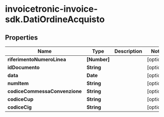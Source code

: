 # invoicetronic-invoice-sdk.DatiOrdineAcquisto

## Properties

Name | Type | Description | Notes
------------ | ------------- | ------------- | -------------
**riferimentoNumeroLinea** | **[Number]** |  | [optional] 
**idDocumento** | **String** |  | [optional] 
**data** | **Date** |  | [optional] 
**numItem** | **String** |  | [optional] 
**codiceCommessaConvenzione** | **String** |  | [optional] 
**codiceCup** | **String** |  | [optional] 
**codiceCig** | **String** |  | [optional] 


